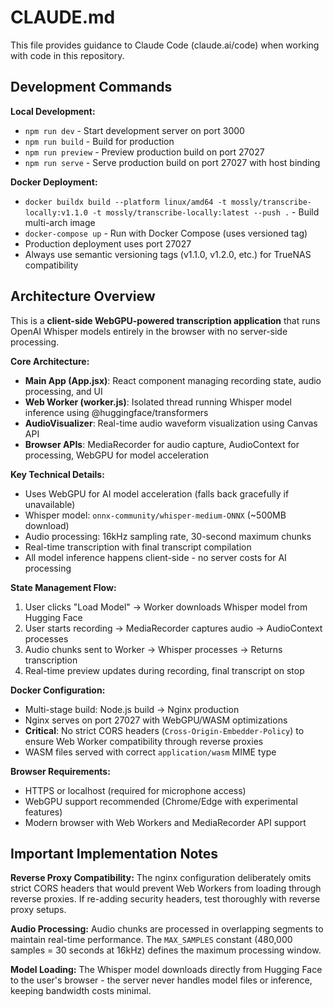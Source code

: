 # CLAUDE.md

This file provides guidance to Claude Code (claude.ai/code) when working with code in this repository.

## Development Commands

**Local Development:**
- `npm run dev` - Start development server on port 3000
- `npm run build` - Build for production 
- `npm run preview` - Preview production build on port 27027
- `npm run serve` - Serve production build on port 27027 with host binding

**Docker Deployment:**
- `docker buildx build --platform linux/amd64 -t mossly/transcribe-locally:v1.1.0 -t mossly/transcribe-locally:latest --push .` - Build multi-arch image
- `docker-compose up` - Run with Docker Compose (uses versioned tag)
- Production deployment uses port 27027
- Always use semantic versioning tags (v1.1.0, v1.2.0, etc.) for TrueNAS compatibility

## Architecture Overview

This is a **client-side WebGPU-powered transcription application** that runs OpenAI Whisper models entirely in the browser with no server-side processing.

**Core Architecture:**
- **Main App (App.jsx)**: React component managing recording state, audio processing, and UI
- **Web Worker (worker.js)**: Isolated thread running Whisper model inference using @huggingface/transformers
- **AudioVisualizer**: Real-time audio waveform visualization using Canvas API
- **Browser APIs**: MediaRecorder for audio capture, AudioContext for processing, WebGPU for model acceleration

**Key Technical Details:**
- Uses WebGPU for AI model acceleration (falls back gracefully if unavailable)
- Whisper model: `onnx-community/whisper-medium-ONNX` (~500MB download)
- Audio processing: 16kHz sampling rate, 30-second maximum chunks
- Real-time transcription with final transcript compilation
- All model inference happens client-side - no server costs for AI processing

**State Management Flow:**
1. User clicks "Load Model" → Worker downloads Whisper model from Hugging Face
2. User starts recording → MediaRecorder captures audio → AudioContext processes
3. Audio chunks sent to Worker → Whisper processes → Returns transcription
4. Real-time preview updates during recording, final transcript on stop

**Docker Configuration:**
- Multi-stage build: Node.js build → Nginx production
- Nginx serves on port 27027 with WebGPU/WASM optimizations
- **Critical**: No strict CORS headers (`Cross-Origin-Embedder-Policy`) to ensure Web Worker compatibility through reverse proxies
- WASM files served with correct `application/wasm` MIME type

**Browser Requirements:**
- HTTPS or localhost (required for microphone access)
- WebGPU support recommended (Chrome/Edge with experimental features)
- Modern browser with Web Workers and MediaRecorder API support

## Important Implementation Notes

**Reverse Proxy Compatibility:**
The nginx configuration deliberately omits strict CORS headers that would prevent Web Workers from loading through reverse proxies. If re-adding security headers, test thoroughly with reverse proxy setups.

**Audio Processing:**
Audio chunks are processed in overlapping segments to maintain real-time performance. The `MAX_SAMPLES` constant (480,000 samples = 30 seconds at 16kHz) defines the maximum processing window.

**Model Loading:**
The Whisper model downloads directly from Hugging Face to the user's browser - the server never handles model files or inference, keeping bandwidth costs minimal.